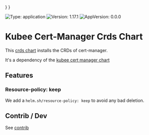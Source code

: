 

}
}

[//]: # (README.md generated by gotmpl. DO NOT EDIT.)

![Type: application](https://img.shields.io/badge/Type-application-informational?style=flat-square) ![Version: 1.17.1](https://img.shields.io/badge/Version-1.17.1-informational?style=flat-square) ![AppVersion: 0.0.0](https://img.shields.io/badge/AppVersion-0.0.0-informational?style=flat-square)

# Kubee Cert-Manager Crds Chart

This [crds chart](https://github.com/EraldyHq/kubee/blob/main/docs/site/crds-chart.md) installs the CRDs of cert-manager.

It's a dependency of the [kubee cert manager chart](../cert-manager/README.md)

## Features

### Resource-policy: keep

We add a `helm.sh/resource-policy: keep` to avoid any bad deletion.

## Contrib / Dev

See [contrib](contrib/contrib.md)

